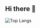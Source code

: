 ## Hi there 👋

![Top Langs](https://github-readme-stats.vercel.app/api/top-langs/?username=johnDoe&layout=compact)
